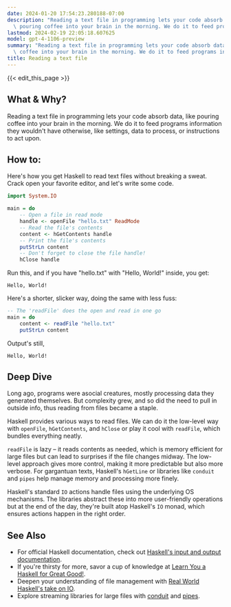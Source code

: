 ```yaml
---
date: 2024-01-20 17:54:23.280188-07:00
description: "Reading a text file in programming lets your code absorb data, like\
  \ pouring coffee into your brain in the morning. We do it to feed programs information\u2026"
lastmod: 2024-02-19 22:05:18.607625
model: gpt-4-1106-preview
summary: "Reading a text file in programming lets your code absorb data, like pouring\
  \ coffee into your brain in the morning. We do it to feed programs information\u2026"
title: Reading a text file
---
```


{{< edit_this_page >}}

## What & Why?
Reading a text file in programming lets your code absorb data, like pouring coffee into your brain in the morning. We do it to feed programs information they wouldn't have otherwise, like settings, data to process, or instructions to act upon.

## How to:
Here's how you get Haskell to read text files without breaking a sweat. Crack open your favorite editor, and let's write some code.

```Haskell
import System.IO

main = do
    -- Open a file in read mode
    handle <- openFile "hello.txt" ReadMode
    -- Read the file's contents
    content <- hGetContents handle
    -- Print the file's contents
    putStrLn content
    -- Don't forget to close the file handle!
    hClose handle
```

Run this, and if you have "hello.txt" with "Hello, World!" inside, you get:

```
Hello, World!
```

Here's a shorter, slicker way, doing the same with less fuss:

```Haskell
-- The 'readFile' does the open and read in one go
main = do
    content <- readFile "hello.txt"
    putStrLn content
```

Output's still,

```
Hello, World!
```

## Deep Dive

Long ago, programs were asocial creatures, mostly processing data they generated themselves. But complexity grew, and so did the need to pull in outside info, thus reading from files became a staple.

Haskell provides various ways to read files. We can do it the low-level way with `openFile`, `hGetContents`, and `hClose` or play it cool with `readFile`, which bundles everything neatly. 

`readFile` is lazy – it reads contents as needed, which is memory efficient for large files but can lead to surprises if the file changes midway. The low-level approach gives more control, making it more predictable but also more verbose. For gargantuan texts, Haskell's `hGetLine` or libraries like `conduit` and `pipes` help manage memory and processing more finely.

Haskell's standard `IO` actions handle files using the underlying OS mechanisms. The libraries abstract these into more user-friendly operations but at the end of the day, they're built atop Haskell's `IO` monad, which ensures actions happen in the right order.

## See Also

- For official Haskell documentation, check out [Haskell's input and output documentation](https://www.haskell.org/tutorial/io.html).
- If you're thirsty for more, savor a cup of knowledge at [Learn You a Haskell for Great Good!](http://learnyouahaskell.com/input-and-output).
- Deepen your understanding of file management with [Real World Haskell's take on IO](http://book.realworldhaskell.org/read/io.html).
- Explore streaming libraries for large files with [conduit](https://hackage.haskell.org/package/conduit) and [pipes](https://hackage.haskell.org/package/pipes).
